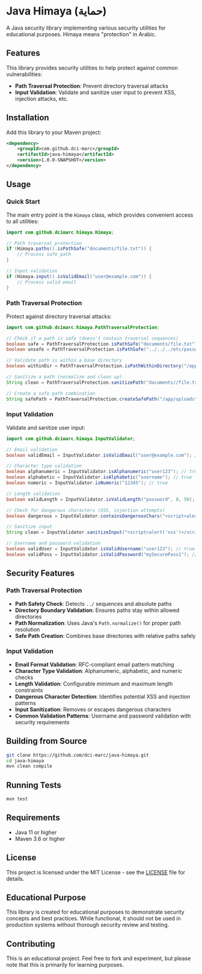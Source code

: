 # Java Himaya (حماية)

A Java security library implementing various security utilities for educational purposes. Himaya means "protection" in Arabic.

## Features

This library provides security utilities to help protect against common vulnerabilities:

- **Path Traversal Protection**: Prevent directory traversal attacks
- **Input Validation**: Validate and sanitize user input to prevent XSS, injection attacks, etc.

## Installation

Add this library to your Maven project:

```xml
<dependency>
    <groupId>com.github.dci-marc</groupId>
    <artifactId>java-himaya</artifactId>
    <version>1.0.0-SNAPSHOT</version>
</dependency>
```

## Usage

### Quick Start

The main entry point is the `Himaya` class, which provides convenient access to all utilities:

```java
import com.github.dcimarc.himaya.Himaya;

// Path traversal protection
if (Himaya.paths().isPathSafe("documents/file.txt")) {
    // Process safe path
}

// Input validation
if (Himaya.input().isValidEmail("user@example.com")) {
    // Process valid email
}
```

### Path Traversal Protection

Protect against directory traversal attacks:

```java
import com.github.dcimarc.himaya.PathTraversalProtection;

// Check if a path is safe (doesn't contain traversal sequences)
boolean safe = PathTraversalProtection.isPathSafe("documents/file.txt"); // true
boolean unsafe = PathTraversalProtection.isPathSafe("../../../etc/passwd"); // false

// Validate path is within a base directory
boolean withinDir = PathTraversalProtection.isPathWithinDirectory("/app/uploads", "user/photo.jpg");

// Sanitize a path (normalize and clean up)
String clean = PathTraversalProtection.sanitizePath("documents//file.txt"); // "documents/file.txt"

// Create a safe path combination
String safePath = PathTraversalProtection.createSafePath("/app/uploads", "user/photo.jpg");
```

### Input Validation

Validate and sanitize user input:

```java
import com.github.dcimarc.himaya.InputValidator;

// Email validation
boolean validEmail = InputValidator.isValidEmail("user@example.com"); // true

// Character type validation
boolean alphanumeric = InputValidator.isAlphanumeric("user123"); // true
boolean alphabetic = InputValidator.isAlphabetic("username"); // true
boolean numeric = InputValidator.isNumeric("12345"); // true

// Length validation
boolean validLength = InputValidator.isValidLength("password", 8, 50); // true

// Check for dangerous characters (XSS, injection attempts)
boolean dangerous = InputValidator.containsDangerousChars("<script>alert('xss')</script>"); // true

// Sanitize input
String clean = InputValidator.sanitizeInput("<script>alert('xss')</script>"); // ""

// Username and password validation
boolean validUser = InputValidator.isValidUsername("user123"); // true
boolean validPass = InputValidator.isValidPassword("mySecurePass1"); // true
```

## Security Features

### Path Traversal Protection

- **Path Safety Check**: Detects `../` sequences and absolute paths
- **Directory Boundary Validation**: Ensures paths stay within allowed directories
- **Path Normalization**: Uses Java's `Path.normalize()` for proper path resolution
- **Safe Path Creation**: Combines base directories with relative paths safely

### Input Validation

- **Email Format Validation**: RFC-compliant email pattern matching
- **Character Type Validation**: Alphanumeric, alphabetic, and numeric checks
- **Length Validation**: Configurable minimum and maximum length constraints
- **Dangerous Character Detection**: Identifies potential XSS and injection patterns
- **Input Sanitization**: Removes or escapes dangerous characters
- **Common Validation Patterns**: Username and password validation with security requirements

## Building from Source

```bash
git clone https://github.com/dci-marc/java-himaya.git
cd java-himaya
mvn clean compile
```

## Running Tests

```bash
mvn test
```

## Requirements

- Java 11 or higher
- Maven 3.6 or higher

## License

This project is licensed under the MIT License - see the [LICENSE](LICENSE) file for details.

## Educational Purpose

This library is created for educational purposes to demonstrate security concepts and best practices. While functional, it should not be used in production systems without thorough security review and testing.

## Contributing

This is an educational project. Feel free to fork and experiment, but please note that this is primarily for learning purposes.